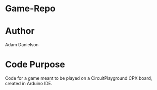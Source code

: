 # Game-Repo
# Author
Adam Danielson
# Code Purpose
Code for a game meant to be played on a CircuitPlayground CPX board, created in Arduino IDE.
